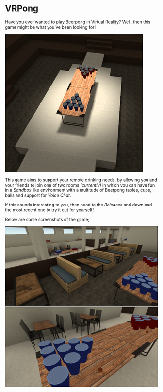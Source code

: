# VRPong
Have you ever wanted to play Beerpong in Virtual Reality? Well, then this game might be what you've been looking for!

![](Images/VRPong_screenshot3.PNG)

This game aims to support your remote drinking needs, by allowing you and your friends to join one of two rooms *(currently)*
in which you can have fun in a *Sandbox* like environment with a multitude of Beerpong tables, cups, balls and support for
*Voice Chat*.

If this sounds interesting to you, then head to the *Releases* and download the most recent one to try it out for yourself!

Below are some screenshots of the game;

![](Images/VRPong_screenshot2.PNG)
![](Images/VRPong_screenshot1.PNG)
